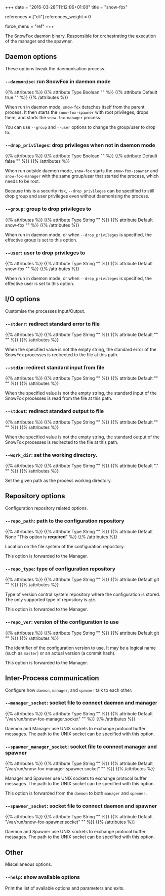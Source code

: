 +++
date = "2016-03-28T11:12:06+01:00"
title = "snow-fox"

references = ["cli"]
references_weight = 0

force_menu = "ref"
+++

The SnowFox daemon binary.
Responsible for orchestrating the execution of the manager and the spawner.
<!--more-->


Daemon options
--------------
These options tweak the daemonisation process.


### `--daemonise`: run SnowFox in daemon mode
{{% attributes %}}
{{% attribute Type Boolean "" %}}
{{% attribute Default true "" %}}
{{% /attributes %}}

When run in daemon mode, `snow-fox` detaches itself from the parent process.
It then starts the `snow-fox-spawner` with root privileges, drops them, and
starts the `snow-fox-manager` process.

You can use `--group` and `--user` options to change the group/user
to drop to.


### `--drop_privileges`: drop privileges when not in daemon mode
{{% attributes %}}
{{% attribute Type Boolean "" %}}
{{% attribute Default false "" %}}
{{% /attributes %}}

When run outside daemon mode, `snow-fox` starts the `snow-fox-spawner` and
`snow-fox-manager` with the same group/user that started the process, which needs to be root.

Because this is a security risk, `--drop_privileges` can be specified to still
drop group and user privileges even without daemonising the process.


### `--group`: group to drop privileges to
{{% attributes %}}
{{% attribute Type String "" %}}
{{% attribute Default snow-fox "" %}}
{{% /attributes %}}

When run in daemon mode, or when `--drop_privileges` is specified,
the effective group is set to this option.


### `--user`: user to drop privileges to
{{% attributes %}}
{{% attribute Type String "" %}}
{{% attribute Default snow-fox "" %}}
{{% /attributes %}}

When run in daemon mode, or when `--drop_privileges` is specified,
the effective user is set to this option.


I/O options
-----------
Customise the processes Input/Output.


### `--stderr`: redirect standard error to file
{{% attributes %}}
{{% attribute Type String "" %}}
{{% attribute Default "" "" %}}
{{% /attributes %}}

When the specified value is not the empty string, the standard error
of the SnowFox processes is redirected to the file at this path.


### `--stdin`: redirect standard input from file
{{% attributes %}}
{{% attribute Type String "" %}}
{{% attribute Default "" "" %}}
{{% /attributes %}}

When the specified value is not the empty string, the standard input
of the SnowFox processes is read from the file at this path.


### `--stdout`: redirect standard output to file
{{% attributes %}}
{{% attribute Type String "" %}}
{{% attribute Default "" "" %}}
{{% /attributes %}}

When the specified value is not the empty string, the standard output
of the SnowFox processes is redirected to the file at this path.


### `--work_dir`: set the working directory.
{{% attributes %}}
{{% attribute Type String "" %}}
{{% attribute Default "." "" %}}
{{% /attributes %}}

Set the given path as the process working directory.


Repository options
------------------
Configuration repository related options.


### `--repo_path`: path to the configuration repository
{{% attributes %}}
{{% attribute Type String "" %}}
{{% attribute Default None "This option is **required**" %}}
{{% /attributes %}}

Location on the file system of the configuration repository.

This option is forwarded to the Manager.


### `--repo_type`: type of configuration repository
{{% attributes %}}
{{% attribute Type String "" %}}
{{% attribute Default git "" %}}
{{% /attributes %}}

Type of version control system repository where the configuration is stored.
The only supported type of repository is `git`.

This option is forwarded to the Manager.


### `--repo_ver`: version of the configuration to use
{{% attributes %}}
{{% attribute Type String "" %}}
{{% attribute Default git "" %}}
{{% /attributes %}}

The identifier of the configuration version to use.
It may be a logical name (such as `master`) or an actual version
(a commit hash).

This option is forwarded to the Manager.


Inter-Process communication
---------------------------
Configure how `daemon`, `manager`, and `spawner` talk to each other.


### `--manager_socket`: socket file to connect daemon and manager
{{% attributes %}}
{{% attribute Type String "" %}}
{{% attribute Default "/var/run/snow-fox-manager.socket" "" %}}
{{% /attributes %}}

Daemon and Manager use UNIX sockets to exchange protocol buffer messages.
The path to the UNIX socket can be specified with this option.


### `--spawner_manager_socket`: socket file to connect manager and spawner
{{% attributes %}}
{{% attribute Type String "" %}}
{{% attribute Default "/var/run/snow-fox-manager-spawner.socket" "" %}}
{{% /attributes %}}

Manager and Spawner use UNIX sockets to exchange protocol buffer messages.
The path to the UNIX socket can be specified with this option.

This option is forwarded from the `daemon` to both `manager` and `spawner`.


### `--spawner_socket`: socket file to connect daemon and spawner
{{% attributes %}}
{{% attribute Type String "" %}}
{{% attribute Default "/var/run/snow-fox-spawner.socket" "" %}}
{{% /attributes %}}

Daemon and Spawner use UNIX sockets to exchange protocol buffer messages.
The path to the UNIX socket can be specified with this option.


Other
-----
Miscellaneous options.


### `--help`: show available options
Print the list of available options and parameters and exits.
